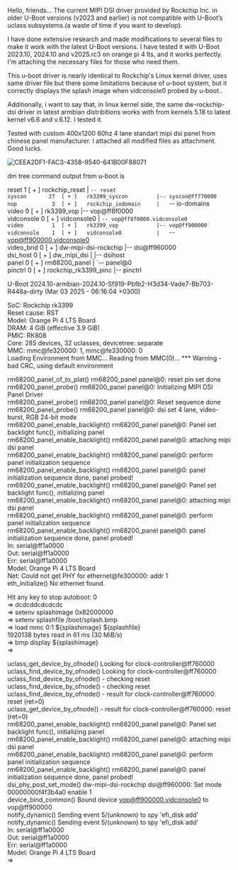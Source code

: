  Hello, friends...
     The current MIPI DSI driver provided by Rockchip Inc. in older U-Boot versions (v2023 and earlier) is not compatible with U-Boot’s uclass subsystems.(a waste of time if you want to develop). 
     
I have done extensive research and made modifications to several files to make it work with the latest U-Boot versions. I have tested it with U-Boot 2023.10, 2024.10 and v2025.rc3 on orange pi 4 lts, and it works perfectly. I'm attaching the necessary files for those who need them.
     
This u-boot driver is nearly identical to Rockchip's Linux kernel driver, uses same driver file but there some limitations because of u-boot system, but it correctly displays the splash image when vidconsole0 probed by u-boot..

Additionally, i want to say that, in linux kernel side, the same dw-rockchip-dsi driver in latest armbian distribitions works with from kernels 5.18 to latest kernel v6.6 and v.6.12. I tested it.

Tested with custom 400x1200 60hz 4 lane standart mipi dsi panel from chinese panel manufacturer. I attached all modified files as attachment. Good lucks.

![CEEA2DF1-FAC3-4358-9540-641B00F88071](https://github.com/user-attachments/assets/3a8308aa-f556-4663-9777-62f4a9f0b113)




 dm tree command output from u-boot is 

 reset         1  [ + ]   rockchip_reset        |   `-- reset                                                               
 syscon       27  [ + ]   rk3399_syscon         |-- syscon@ff770000                                                         
 nop           3  [ + ]   rockchip_iodomain     |   `-- io-domains                                                          
 video         0  [ + ]   rk3399_vop            |-- vop@ff8f0000                                                            
 vidconsole    0  [ + ]   vidconsole0           |   `-- vop@ff8f0000.vidconsole0                                            
 video         1  [ + ]   rk3399_vop            |-- vop@ff900000                                                            
 vidconsole    1  [ + ]   vidconsole0           |   `-- vop@ff900000.vidconsole0                                            
 video_brid    0  [ + ]   dw-mipi-dsi-rockchip  |-- dsi@ff960000                                                            
 dsi_host      0  [ + ]   dw_mipi_dsi           |   |-- dsihost                                                             
 panel         0  [ + ]   rm68200_panel         |   `-- panel@0                                                             
 pinctrl       0  [ + ]   rockchip_rk3399_pinc  |-- pinctrl     

 U-Boot 2024.10-armbian-2024.10-Sf919-Pbfb2-H3d34-Vade7-Bb703-R448a-dirty (Mar 03 2025 - 06:16:04 +0300)                     
                                                                                                                            
SoC: Rockchip rk3399                                                                                                        
Reset cause: RST                                                                                                            
Model: Orange Pi 4 LTS Board                                                                                                
DRAM:  4 GiB (effective 3.9 GiB)                                                                                            
PMIC:  RK808                                                                                                                
Core:  285 devices, 32 uclasses, devicetree: separate                                                                       
MMC:   mmc@fe320000: 1, mmc@fe330000: 0                                                                                     
Loading Environment from MMC... Reading from MMC(0)... *** Warning - bad CRC, using default environment                     
                                                                                                                            
rm68200_panel_of_to_plat() rm68200_panel panel@0: reset pin set done                                                        
 rm68200_panel_probe() rm68200_panel panel@0: Initializing MIPI DSI Panel Driver                                            
 rm68200_panel_probe() rm68200_panel panel@0: Reset sequence done                                                           
 rm68200_panel_probe() rm68200_panel panel@0: dsi set 4 lane, video-burst, RGB 24-bit mode                                  
rm68200_panel_enable_backlight() rm68200_panel panel@0: Panel set backlight func(), initializing panel                      
rm68200_panel_enable_backlight() rm68200_panel panel@0: attaching mipi dsi panel                                            
rm68200_panel_enable_backlight() rm68200_panel panel@0: perform panel initialization sequence                               
rm68200_panel_enable_backlight() rm68200_panel panel@0: panel initialization sequence done, panel probed!                   
rm68200_panel_enable_backlight() rm68200_panel panel@0: Panel set backlight func(), initializing panel                      
rm68200_panel_enable_backlight() rm68200_panel panel@0: attaching mipi dsi panel                                            
rm68200_panel_enable_backlight() rm68200_panel panel@0: perform panel initialization sequence                               
rm68200_panel_enable_backlight() rm68200_panel panel@0: panel initialization sequence done, panel probed!                   
In:    serial@ff1a0000                                                                                                      
Out:   serial@ff1a0000                                                                                                      
Err:   serial@ff1a0000                                                                                                      
Model: Orange Pi 4 LTS Board                                                                                                
Net:   Could not get PHY for ethernet@fe300000: addr 1                                                                      
      eth_initialize() No ethernet found.                                                                                   
                                                                                                                            
                                                                                                                            
Hit any key to stop autoboot:  0                                                                                            
=> dcdcddcdcdcdc<INTERRUPT>                                                                                                 
=> setenv splashimage 0x82000000                                                                                            
=> setenv splashfile /boot/splash.bmp                                                                                       
=> load mmc 0:1 ${splashimage} ${splashfile}                                                                                
1920138 bytes read in 61 ms (30 MiB/s)                                                                                      
=> bmp display ${splashimage}                                                                                               
=> <INTERRUPT>           



uclass_get_device_by_ofnode() Looking for clock-controller@ff760000                                                         
uclass_find_device_by_ofnode() Looking for clock-controller@ff760000                                                        
uclass_find_device_by_ofnode()       - checking reset                                                                       
uclass_find_device_by_ofnode()       - checking reset                                                                       
uclass_find_device_by_ofnode()    - result for clock-controller@ff760000: reset (ret=0)                                     
uclass_get_device_by_ofnode()    - result for clock-controller@ff760000: reset (ret=0)                                      
rm68200_panel_enable_backlight() rm68200_panel panel@0: Panel set backlight func(), initializing panel                      
rm68200_panel_enable_backlight() rm68200_panel panel@0: attaching mipi dsi panel                                            
rm68200_panel_enable_backlight() rm68200_panel panel@0: perform panel initialization sequence                               
rm68200_panel_enable_backlight() rm68200_panel panel@0: panel initialization sequence done, panel probed!                   
dsi_phy_post_set_mode() dw-mipi-dsi-rockchip dsi@ff960000: Set mode 00000000f4f3b4a0 enable 1                               
  device_bind_common() Bound device vop@ff900000.vidconsole0 to vop@ff900000                                                
      notify_dynamic() Sending event 5/(unknown) to spy 'efi_disk add'                                                      
      notify_dynamic() Sending event 5/(unknown) to spy 'efi_disk add'                                                      
In:    serial@ff1a0000                                                                                                      
Out:   serial@ff1a0000                                                                                                      
Err:   serial@ff1a0000                                                                                                      
Model: Orange Pi 4 LTS Board  
=> 
